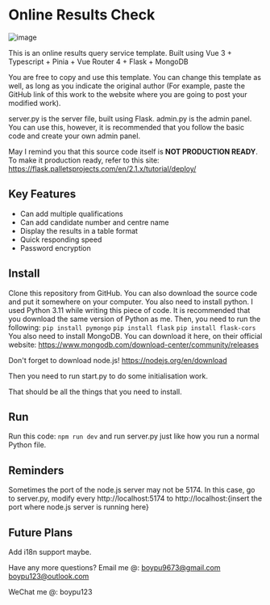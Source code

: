 # Online Results Check
![image](https://github.com/boypu123/online-results-check/assets/62825102/8f94c930-ed15-4e22-b246-73bd929f2085)

This is an online results query service template. Built using Vue 3 + Typescript + Pinia + Vue Router 4 + Flask + MongoDB

You are free to copy and use this template. You can change this template as well, as long as you indicate the original author (For example, paste the GitHub link of this work to the website where you are going to post your modified work).

server.py is the server file, built using Flask.
admin.py is the admin panel. You can use this, however, it is recommended that you follow the basic code and create your own admin panel.

May I remind you that this source code itself is **NOT PRODUCTION READY**. To make it production ready, refer to this site: https://flask.palletsprojects.com/en/2.1.x/tutorial/deploy/

## Key Features
 - Can add multiple qualifications
 - Can add candidate number and centre name
 - Display the results in a table format
 - Quick responding speed
 - Password encryption

## Install
Clone this repository from GitHub. 
You can also download the source code and put it somewhere on your computer.
You also need to install python. I used Python 3.11 while writing this piece of code. It is recommended that you download the same version of Python as me.
Then, you need to run the following:
``
pip install pymongo
``
``
pip install flask
``
``
pip install flask-cors
``
You also need to install MongoDB. You can download it here, on their official website: https://www.mongodb.com/download-center/community/releases

Don't forget to download node.js! https://nodejs.org/en/download

Then you need to run start.py to do some initialisation work.

That should be all the things that you need to install.

## Run
Run this code:
``
npm run dev
``
and run server.py just like how you run a normal Python file.

## Reminders
Sometimes the port of the node.js server may not be 5174. In this case, go to server.py, modify every http://localhost:5174 to http://localhost:{insert the port where node.js server is running here}

## Future Plans
Add i18n support maybe.

Have any more questions?
Email me @:
boypu9673@gmail.com
boypu123@outlook.com

WeChat me @:
boypu123
